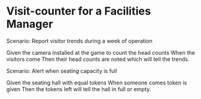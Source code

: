 # Visit-counter for a Facilities Manager

Scenario: Report visitor trends during a week of operation

  Given the camera installed at the game to count the head counts
  When the visitors come
  Then their head counts are noted which will tell the trends.

Scenario: Alert when seating capacity is full

Given the seating hall with equal tokens
When someone comes token is given
Then the tokens left will tell the hall in full or empty.

